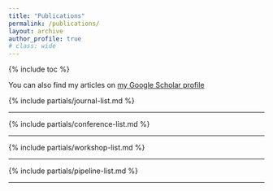 ```yaml
---
title: "Publications"
permalink: /publications/
layout: archive
author_profile: true
# class: wide  
---
```

{% include toc %}

You can also find my articles on [my Google Scholar profile](https://scholar.google.com/citations?user=uuo0zGAAAAAJ&hl=en)

{% include partials/journal-list.md %}

---

{% include partials/conference-list.md %}

---

{% include partials/workshop-list.md %}

---

{% include partials/pipeline-list.md %}

---

